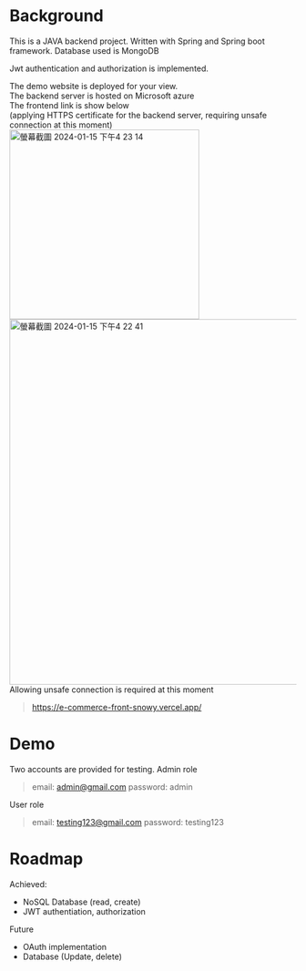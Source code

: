 # Background

This is a JAVA backend project.
Written with Spring and Spring boot framework.
Database used is MongoDB

Jwt authentication and authorization is implemented.

The demo website is deployed for your view.  
The backend server is hosted on Microsoft azure  
The frontend link is show below  
(applying HTTPS certificate for the backend server, requiring unsafe connection at this moment)  
<img width="333" alt="螢幕截圖 2024-01-15 下午4 23 14" src="https://github.com/HeyManII/e-commerce-back/assets/18247431/0e420269-4eab-47e4-ae1b-4e1aee0a5a2e">  
<img width="642" alt="螢幕截圖 2024-01-15 下午4 22 41" src="https://github.com/HeyManII/e-commerce-back/assets/18247431/a24021de-b046-454a-8aea-e46baf7683dc">  
Allowing unsafe connection is required at this moment  

> https://e-commerce-front-snowy.vercel.app/

# Demo

Two accounts are provided for testing.
Admin role

> email: admin@gmail.com
> password: admin

User role

> email: testing123@gmail.com
> password: testing123

# Roadmap

Achieved:

- NoSQL Database (read, create)
- JWT authentiation, authorization

Future

- OAuth implementation
- Database (Update, delete)
